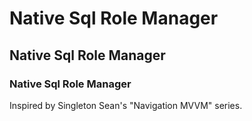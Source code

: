 
#   Native Sql Role Manager
##  Native Sql Role Manager
### Native Sql Role Manager

Inspired by Singleton Sean's "Navigation MVVM" series.
